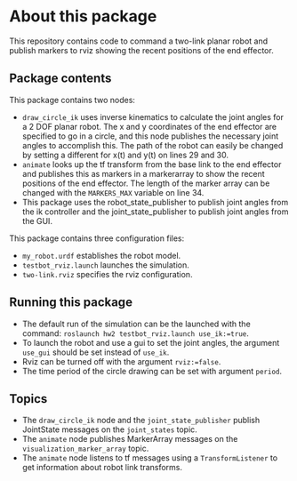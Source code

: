 About this package
=================

This repository contains code to command a two-link planar robot and publish markers to rviz showing the recent positions of the end effector.

## Package contents ##
This package contains two nodes:
- `draw_circle_ik` uses inverse kinematics to calculate the joint angles for a 2 DOF planar robot. The x and y coordinates of the end effector are specified to go in a circle, and this node publishes the necessary joint angles to accomplish this. The path of the robot can easily be changed by setting a different for x(t) and y(t) on lines 29 and 30.
- `animate` looks up the tf transform from the base link to the end effector and publishes this as markers in a markerarray to show the recent positions of the end effector. The length of the marker array can be changed with the `MARKERS_MAX` variable on line 34.
- This package uses the robot_state_publisher to publish joint angles from the ik controller and the joint_state_publisher to publish joint angles from the GUI.

This package contains three configuration files:
- `my_robot.urdf` establishes the robot model.
- `testbot_rviz.launch` launches the simulation.
- `two-link.rviz` specifies the rviz configuration.

## Running this package ##
- The default run of the simulation can be the launched with the command: `roslaunch hw2 testbot_rviz.launch use_ik:=true`. 
- To launch the robot and use a gui to set the joint angles, the argument `use_gui` should be set instead of `use_ik`.
- Rviz can be turned off with the argument `rviz:=false`.
- The time period of the circle drawing can be set with argument `period`.

## Topics ##
- The `draw_circle_ik` node and the `joint_state_publisher` publish JointState messages on the `joint_states` topic.
- The `animate` node publishes MarkerArray messages on the `visualization_marker_array` topic.
- The `animate` node listens to tf messages using a `TransformListener` to get information about robot link transforms.



